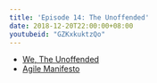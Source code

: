 ```yaml
---
title: 'Episode 14: The Unoffended'
date: 2018-12-20T22:00:00+08:00
youtubeid: "GZKxkuktzQo"
---
```


- [We, The Unoffended](http://blog.cleancoder.com/uncle-bob/2018/12/16/unoffended.html)
- [Agile Manifesto](https://agilemanifesto.org/)

